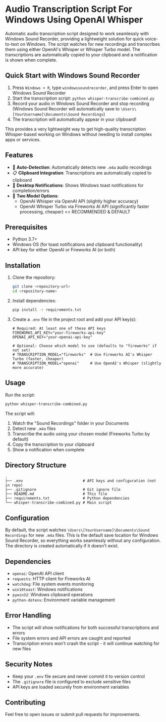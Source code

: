 # Audio Transcription Script For Windows Using OpenAI Whisper

Automatic audio transcription script designed to work seamlessly with Windows Sound Recorder, providing a lightweight solution for quick voice-to-text on Windows. The script watches for new recordings and transcribes them using either OpenAI's Whisper or Whisper Turbo model. The transcriptions are automatically copied to your clipboard and a notification is shown when complete.


## Quick Start with Windows Sound Recorder

1. Press `Windows + R`, type `windowssoundrecorder`, and press Enter to open Windows Sound Recorder
2. Start the transcription script: `python whisper-transcribe-combined.py`
3. Record your audio in Windows Sound Recorder and stop recording (Windows Sound Recorder will automatically save to `\Users\[YourUsername]\Documents\Sound Recordings`)
4. The transcription will automatically appear in your clipboard!

This provides a very lightweight way to get high-quality transcription Whisper-based working on Windows without needing to install complex apps or services.

## Features

- 🎯 **Auto-Detection**: Automatically detects new `.m4a` audio recordings
- 📋 **Clipboard Integration**: Transcriptions are automatically copied to clipboard
- 🔔 **Desktop Notifications**: Shows Windows toast notifications for completion/errors
- 🔄 **Two Model Options**: 
  - OpenAI Whisper via OpenAI API (slightly higher accuracy)
  - OpenAI Whisper Turbo via Fireworks AI API (significantly faster processing, cheaper) << RECOMMENDED & DEFAULT

## Prerequisites

- Python 3.7+
- Windows OS (for toast notifications and clipboard functionality)
- API key for either OpenAI or Fireworks AI (or both)

## Installation

1. Clone the repository:
   ```bash
   git clone <repository-url>
   cd <repository-name>
   ```

2. Install dependencies:
   ```bash
   pip install -r requirements.txt
   ```

3. Create a `.env` file in the project root and add your API key(s):
   ```env
   # Required: At least one of these API keys
   FIREWORKS_API_KEY="your-fireworks-api-key"
   OPENAI_API_KEY="your-openai-api-key"
   
   # Optional: Choose which model to use (defaults to "fireworks" if not set)
   # TRANSCRIPTION_MODEL="fireworks"  # Use Fireworks AI's Whisper Turbo (faster, cheaper)
   # TRANSCRIPTION_MODEL="openai"     # Use OpenAI's Whisper (slightly more accurate)
   ```

## Usage

Run the script:
```bash
python whisper-transcribe-combined.py
```

The script will:
1. Watch the "Sound Recordings" folder in your Documents
2. Detect new `.m4a` files
3. Transcribe the audio using your chosen model (Fireworks Turbo by default)
4. Copy the transcription to your clipboard
5. Show a notification when complete

## Directory Structure

```
.
├── .env                           # API keys and configuration (not in repo)
├── .gitignore                     # Git ignore file
├── README.md                      # This file
├── requirements.txt               # Python dependencies
└── whisper-transcribe-combined.py # Main script
```

## Configuration

By default, the script watches `\Users\[YourUsername]\Documents\Sound Recordings` for new `.m4a` files. This is the default save location for Windows Sound Recorder, so everything works seamlessly without any configuration. The directory is created automatically if it doesn't exist.

## Dependencies

- `openai`: OpenAI API client
- `requests`: HTTP client for Fireworks AI
- `watchdog`: File system events monitoring
- `win10toast`: Windows notifications
- `pywin32`: Windows clipboard operations
- `python-dotenv`: Environment variable management

## Error Handling

- The script will show notifications for both successful transcriptions and errors
- File system errors and API errors are caught and reported
- Transcription errors won't crash the script - it will continue watching for new files

## Security Notes

- Keep your `.env` file secure and never commit it to version control
- The `.gitignore` file is configured to exclude sensitive files
- API keys are loaded securely from environment variables

## Contributing

Feel free to open issues or submit pull requests for improvements. 